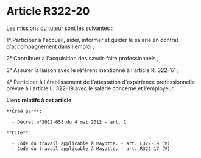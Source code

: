 # Article R322-20

Les missions du tuteur sont les suivantes : 

1° Participer à l'accueil, aider, informer et guider le salarié en contrat d'accompagnement dans l'emploi ; 

2° Contribuer à l'acquisition des savoir-faire professionnels ; 

3° Assurer la liaison avec le référent mentionné à l'article R. 322-17 ; 

4° Participer à l'établissement de l'attestation d'expérience professionnelle prévue à l'article L. 322-19 avec le salarié
concerné et l'employeur.

**Liens relatifs à cet article**

	**Créé par**:

	  - Décret n°2012-658 du 4 mai 2012 - art. 1

	**Cite**:

	  - Code du travail applicable à Mayotte. - art. L322-19 (V)
	  - Code du travail applicable à Mayotte. - art. R322-17 (V)
